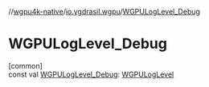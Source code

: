 //[wgpu4k-native](../../index.md)/[io.ygdrasil.wgpu](index.md)/[WGPULogLevel_Debug](-w-g-p-u-log-level_-debug.md)

# WGPULogLevel_Debug

[common]\
const val [WGPULogLevel_Debug](-w-g-p-u-log-level_-debug.md): [WGPULogLevel](-w-g-p-u-log-level/index.md)